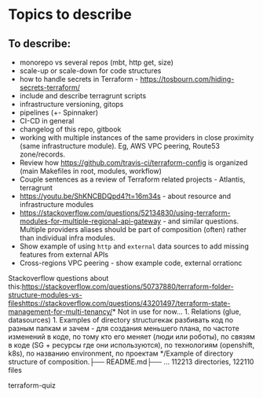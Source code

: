 # Topics to describe

## To describe:
* monorepo vs several repos (mbt, http get, size)
* scale-up or scale-down for code structures
* how to handle secrets in Terraform - https://tosbourn.com/hiding-secrets-terraform/
* include and describe terragrunt scripts
* infrastructure versioning, gitops
* pipelines (+- Spinnaker)
* CI-CD in general
* changelog of this repo, gitbook
* working with multiple instances of the same providers in close proximity (same infrastructure module). Eg, AWS VPC peering, Route53 zone/records.
* Review how https://github.com/travis-ci/terraform-config is organized (main Makefiles in root, modules, workflow)
* Couple sentences as a review of Terraform related projects - Atlantis, terragrunt
* https://youtu.be/ShKNCBDQpd4?t=16m34s - about resource and infrastructure modules
* https://stackoverflow.com/questions/52134830/using-terraform-modules-for-multiple-regional-api-gateway - and similar questions. Multiple providers aliases should be part of composition (often) rather than individual infra modules.
* Show example of using `http` and `external` data sources to add missing features from external APIs
* Cross-regions VPC peering - show example code, external orrationc

Stackoverflow questions about this:https://stackoverflow.com/questions/50737880/terraform-folder-structure-modules-vs-fileshttps://stackoverflow.com/questions/43201497/terraform-state-management-for-multi-tenancy/* Not in use for now... 1. Relations (glue, datasources) 1. Examples of directory structureкак разбивать код по разным папкам и зачем - для создания меньшего плана, по частоте изменений в коде, по тому кто его меняет (люди или роботы), по связям в коде (SG + ресурсы где они используются), по технологиям (openshift, k8s), по названию environment, по проектам */Example of directory structure of composition.├── README.md├── ...
112213 directories, 122110 files


terraform-quiz